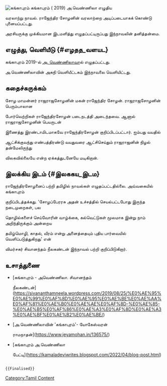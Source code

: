 ![கங்காபுரம்](Kang-1.jpg "கங்காபுரம்") கங்காபுரம் ( 2019) அ.வெண்ணிலா எழுதிய
வரலாற்று நாவல். ராஜேந்திர சோழனின் வரலாற்றை அடிப்படையாகக் கொண்டு புனையப்பட்டது.
அரசியருக்கு முக்கியமான இடமளித்து எழுதப்பட்டிருப்பது இந்நாவலின் தனித்தன்மை.

## எழுத்து, வெளியீடு {#எழதத_வளயட}

கங்காபுரம் 2019-ல் [அ. வெண்ணிலாவ](அ._வெண்ணிலா "wikilink")ால் எழுதப்பட்டது.
அ.வெண்ணிலாவின் அகநி வெளியீட்டகம் இந்நாவலை வெளியிட்டது.

## கதைச்சுருக்கம்

சோழ மாமன்னர் ராஜராஜசோழனின் மகன் ராஜேந்திர சோழன். ராஜராஜசோழனின் பெரும்பாலான
போர்வெற்றிகள் ராஜேந்திரசோழன் படைநடத்தி அடைந்தவை. ஆனால் ராஜராஜசோழனின் பெயருடன்
இணைத்து இரண்டாமிடமாகவே ராஜேந்திரசோழன் குறிப்பிடப்பட்டார். ஐம்பது வயதில்
ஆட்சிக்குவந்து எண்பத்திரண்டு வயதுவரை ஆட்சிசெய்தும் ராஜராஜனின் நிழல் தன்மேலிருந்து
விலகவில்லையே என்ற ஏக்கத்துடனேயே மடிகிறான்.

## இலக்கிய இடம் {#இலககய_இடம}

ராஜேந்திரசோழனைப் பற்றி தமிழில் நாவல்கள் எழுதப்பட்டதில்லை. அவ்வகையில் கங்காபுரம்
குறிப்பிடத்தக்கது. 'சோழப்பேரரசு அதன் உச்சத்தில் செயல்பட்டபோது இருந்த நடைமுறைகள், பல
தொழில்களைச் செய்வோரின் வாழ்க்கை, கல்வெட்டுகள் மூலமாக இன்று நாம் அறிந்திருக்கும் அன்றைய
தமிழ்மொழி, காதல், வீரம் என்று அனைத்தையும் புதிய பார்வையில் வெளிப்படுத்துகிறது' என்
விமர்சகர் சிவானந்தம் நீலகண்டன் இந்நாவல் பற்றி குறிப்பிடுகிறார்.

## உசாத்துணை

-   [கங்காபுரம் - அவெண்ணிலா. சிவானந்தம்
    நீலகண்டன்](https://sivananthamneela.wordpress.com/2019/08/25/%E0%AE%95%E0%AE%99%E0%AF%8D%E0%AE%95%E0%AE%BE%E0%AE%AA%E0%AF%81%E0%AE%B0%E0%AE%AE%E0%AF%8D-%E0%AE%85-%E0%AE%B5%E0%AF%86%E0%AE%A3%E0%AF%8D%E0%AE%A3%E0%AE%BF%E0%AE%B2%E0%AE%BE/)
-   [அ.வெண்ணிலாவின் 'கங்காபுரம்'- யோகேஸ்வரன்
    ராமநாதன்](https://www.jeyamohan.in/136575/)
-   [கங்காபுரம் அ.வெண்ணிலா
    பேட்டி](https://kamaladeviwrites.blogspot.com/2022/04/blog-post.html)

```{=mediawiki}
{{Finalised}}
```
[Category:Tamil Content](Category:Tamil_Content "wikilink")

